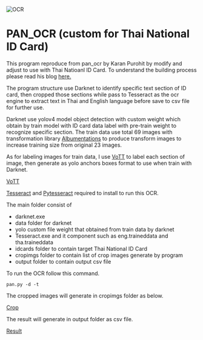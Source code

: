 ![OCR](OCR.png?raw=true "Title")

# PAN_OCR (custom for Thai National ID Card)
This program reproduce from pan_ocr by Karan Purohit by modify and adjust to use with Thai Natioanl ID Card.
To understand the building process please read his blog [here.](https://medium.com/saarthi-ai/how-to-build-your-own-ocr-a5bb91b622ba)

The program structure use Darknet to identify specific text section of ID card, then cropped those sections while pass to Tesseract as the ocr engine to extract text in Thai and English language before save to csv file for further use.

Darknet use yolov4 model object detection with custom weight which obtain by train model with ID card data label with pre-train weight to recognize specific section.
The train data use total 69 images with transformation library [Albumentations](https://github.com/albumentations-team/albumentations) to produce transform images to increase training size from original 23 images.

As for labeling images for train data, I use [VoTT](https://github.com/microsoft/VoTT) to label each section of image, then generate as yolo anchors boxes format to use when train with Darknet.

[VoTT](1_VoTT.png)

[Tesseract](https://github.com/tesseract-ocr/tesseract) and [Pytesseract](https://github.com/madmaze/pytesseract) required to install to run this OCR.

The main folder consist of
- darknet.exe
- data folder for darknet
- yolo custom file weight that obtained from train data by darknet
- Tesseract.exe and it component such as eng.traineddata and tha.traineddata
- idcards folder to contain target Thai National ID Card
- cropimgs folder to contain list of crop images generate by program
- output folder to contain output csv file

To run the OCR follow this command.

``` pan.py -d -t ```

The cropped images will generate in cropimgs folder as below.

[Crop](2_Crop.png)

The result will generate in output folder as csv file.

[Result](3_Result.png)
